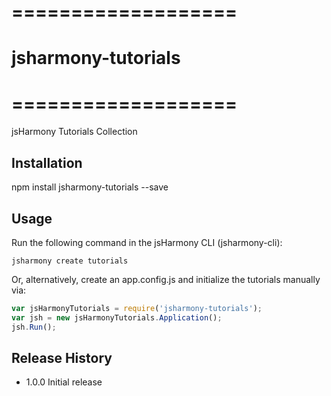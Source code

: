 # ===================
# jsharmony-tutorials
# ===================

jsHarmony Tutorials Collection

## Installation

npm install jsharmony-tutorials --save

## Usage

Run the following command in the jsHarmony CLI (jsharmony-cli):

```
jsharmony create tutorials
```

Or, alternatively, create an app.config.js and initialize the tutorials manually via:

```javascript
var jsHarmonyTutorials = require('jsharmony-tutorials');
var jsh = new jsHarmonyTutorials.Application();
jsh.Run();
```

## Release History

* 1.0.0 Initial release